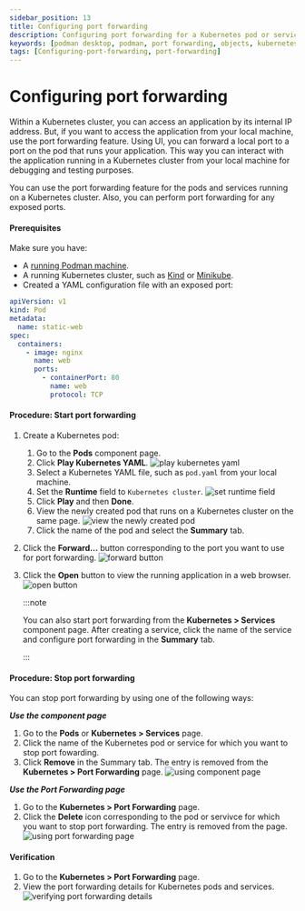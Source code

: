 ```yaml
---
sidebar_position: 13
title: Configuring port forwarding
description: Configuring port forwarding for a Kubernetes pod or service
keywords: [podman desktop, podman, port forwarding, objects, kubernetes]
tags: [Configuring-port-forwarding, port-forwarding]
---
```


# Configuring port forwarding

Within a Kubernetes cluster, you can access an application by its internal IP address. But, if you want to access the application from your local machine, use the port forwarding feature. Using UI, you can forward a local port to a port on the pod that runs your application. This way you can interact with the application running in a Kubernetes cluster from your local machine for debugging and testing purposes.

You can use the port forwarding feature for the pods and services running on a Kubernetes cluster. Also, you can perform port forwarding for any exposed ports.

#### Prerequisites

Make sure you have:

- A [running Podman machine](/docs/podman/creating-a-podman-machine).
- A running Kubernetes cluster, such as [Kind](/docs/kind/creating-a-kind-cluster) or [Minikube](/docs/minikube/creating-a-minikube-cluster).
- Created a YAML configuration file with an exposed port:

```yaml
apiVersion: v1
kind: Pod
metadata:
  name: static-web
spec:
  containers:
    - image: nginx
      name: web
      ports:
        - containerPort: 80
          name: web
          protocol: TCP
```

#### Procedure: Start port forwarding

1. Create a Kubernetes pod:
    1. Go to the **Pods** component page.
    1. Click **Play Kubernetes YAML**.
      ![play kubernetes yaml](img/play-kubernetes-yaml.png)
    1. Select a Kubernetes YAML file, such as `pod.yaml` from your local machine.
    1. Set the **Runtime** field to `Kubernetes cluster`.
    ![set runtime field](img/play-a-yaml-file.png)
    1. Click **Play** and then **Done**.
    1. View the newly created pod that runs on a Kubernetes cluster on the same page.
    ![view the newly created pod](img/new-kubernetes-pod.png)
    1. Click the name of the pod and select the **Summary** tab.

1. Click the **Forward...** button corresponding to the port you want to use for port forwarding.
  ![forward button](img/forward-button.png)
1. Click the **Open** button to view the running application in a web browser.
  ![open button](img/open-button.png)

    :::note

    You can also start port forwarding from the **Kubernetes > Services** component page. After creating a service, click the name of the service and configure port forwarding in the **Summary** tab.

    :::

#### Procedure: Stop port forwarding

You can stop port forwarding by using one of the following ways:

**_Use the component page_**

1. Go to the **Pods** or **Kubernetes > Services** page.
1. Click the name of the Kubernetes pod or service for which you want to stop port fowarding.
1. Click **Remove** in the Summary tab. The entry is removed from the **Kubernetes > Port Forwarding** page.
  ![using component page](img/stop-port-forwarding-pod.png)

**_Use the Port Forwarding page_**

1. Go to the **Kubernetes > Port Forwarding** page.
1. Click the **Delete** icon corresponding to the pod or servivce for which you want to stop port forwarding. The entry is removed from the page.
  ![using port forwarding page](img/delete-icon-on-port-forwarding-page.png)

#### Verification

1. Go to the **Kubernetes > Port Forwarding** page.
1. View the port forwarding details for Kubernetes pods and services.
  ![verifying port forwarding details](img/verifying-the-port-forwarding-details.png)
